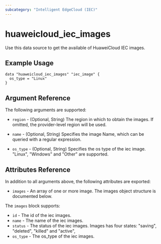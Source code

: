 ```yaml
---
subcategory: "Intelligent EdgeCloud (IEC)"
---
```


# huaweicloud\_iec\_images

Use this data source to get the available of HuaweiCloud IEC images.

## Example Usage

```hcl
data "huaweicloud_iec_images" "iec_image" {
  os_type = "Linux"
}
```

## Argument Reference

The following arguments are supported:
* `region` - (Optional, String) The region in which to obtain the images. 
    If omitted, the provider-level region will be used.

* `name` -  (Optional, String) Specifies the image Name, which can be queried 
    with a regular expression.
 
* `os_type` - (Optional, String) Specifies the os type of the iec image. 
    "Linux", "Windows" and "Other" are supported.

## Attributes Reference

In addition to all arguments above, the following attributes are exported:

* `images` - An array of one or more image.
    The images object structure is documented below.

The `images` block supports:

* `id` - The id of the iec images.
* `name` - The name of the iec images.
* `status` - The status of the iec images. Images has four states: "saving", 
    "deleted", "killed" and "active",
* `os_type` - The os_type of the iec images.
